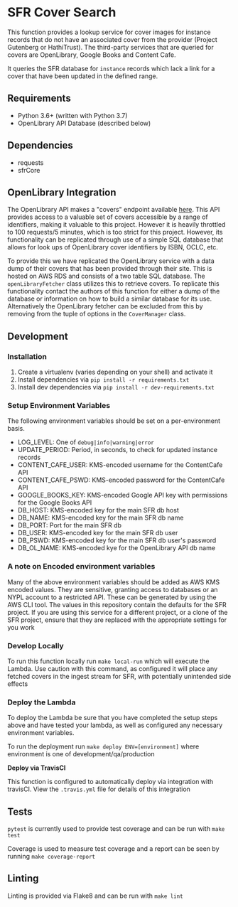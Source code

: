 # SFR Cover Search

This function provides a lookup service for cover images for instance records that do not have an associated cover from the provider (Project Gutenberg or HathiTrust). The third-party services that are queried for covers are OpenLibrary, Google Books and Content Cafe.

It queries the SFR database for `instance` records which lack a link for a cover that have been updated in the defined range.

## Requirements

- Python 3.6+ (written with Python 3.7)
- OpenLibrary API Database (described below)

## Dependencies

- requests
- sfrCore

## OpenLibrary Integration

The OpenLibrary API makes a "covers" endpoint available [here](https://openlibrary.org/dev/docs/api/covers). This API provides access to a valuable set of covers accessible by a range of identifiers, making it valuable to this project. However it is heavily throttled to 100 requests/5 minutes, which is too strict for this project. However, its functionality can be replicated through use of a simple SQL database that allows for look ups of OpenLibrary cover identifiers by ISBN, OCLC, etc.

To provide this we have replicated the OpenLibrary service with a data dump of their covers that has been provided through their site. This is hosted on AWS RDS and consists of a two table SQL database. The `openLibraryFetcher` class utilizes this to retrieve covers. To replicate this functionality contact the authors of this function for either a dump of the database or information on how to build a similar database for its use. Alternatively the OpenLibrary fetcher can be excluded from this by removing from the tuple of options in the `CoverManager` class.

## Development

### Installation

1. Create a virtualenv (varies depending on your shell) and activate it
2. Install dependencies via `pip install -r requirements.txt`
3. Install dev dependencies via `pip install -r dev-requirements.txt`

### Setup Environment Variables

The following environment variables should be set on a per-environment basis.

- LOG_LEVEL: One of `debug|info|warning|error`
- UPDATE_PERIOD: Period, in seconds, to check for updated instance records
- CONTENT_CAFE_USER: KMS-encoded username for the ContentCafe API
- CONTENT_CAFE_PSWD: KMS-encoded password for the ContentCafe API
- GOOGLE_BOOKS_KEY: KMS-encoded Google API key with permissions for the Google Books API
- DB_HOST: KMS-encoded key for the main SFR db host
- DB_NAME: KMS-encoded key for the main SFR db name
- DB_PORT: Port for the main SFR db
- DB_USER: KMS-encoded key for the main SFR db user
- DB_PSWD: KMS-encoded key for the main SFR db user's password
- DB_OL_NAME: KMS-encoded kye for the OpenLibrary API db name

### A note on Encoded environment variables

Many of the above environment variables should be added as AWS KMS encoded values. They are sensitive, granting access to databases or an NYPL account to a restricted API. These can be generated by using the AWS CLI tool. The values in this repository contain the defaults for the SFR project. If you are using this service for a different project, or a clone of the SFR project, ensure that they are replaced with the appropriate settings for you work

### Develop Locally

To run this function locally run `make local-run` which will execute the Lambda. Use caution with this command, as configured it will place any fetched covers in the ingest stream for SFR, with potentially unintended side effects

### Deploy the Lambda

To deploy the Lambda be sure that you have completed the setup steps above and have tested your lambda, as well as configured any necessary environment variables.

To run the deployment run `make deploy ENV=[environment]` where environment is one of development/qa/production

**Deploy via TravisCI**

This function is configured to automatically deploy via integration with travisCI. View the `.travis.yml` file for details of this integration

## Tests

`pytest` is currently used to provide test coverage and can be run with `make test`

Coverage is used to measure test coverage and a report can be seen by running `make coverage-report`

## Linting

Linting is provided via Flake8 and can be run with `make lint`
